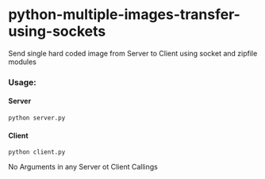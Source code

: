 # python-multiple-images-transfer-using-sockets
Send single hard coded image from Server to Client using socket and zipfile modules
### Usage:
#### Server
```
python server.py
```

#### Client
```
python client.py 
```
No Arguments in any Server ot Client Callings
